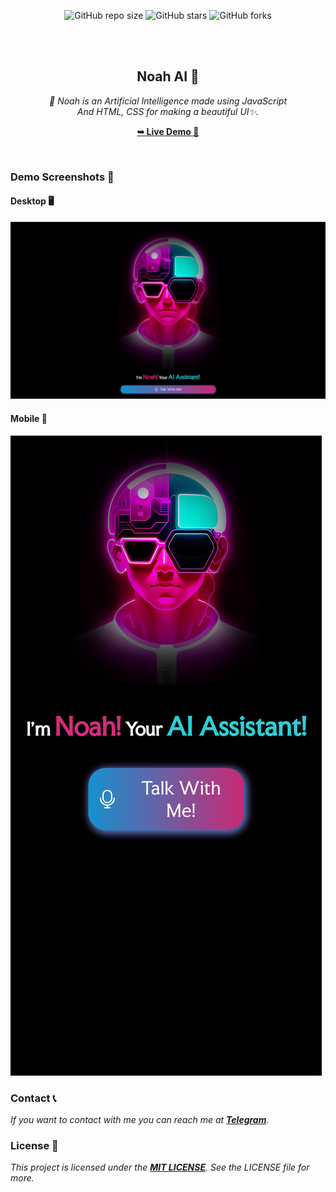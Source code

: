 <div align="center">
  
  ![GitHub repo size](https://img.shields.io/github/repo-size/NevilXD/NoahAI)
  ![GitHub stars](https://img.shields.io/github/stars/NevilXD/NoahAI?style=social)
  ![GitHub forks](https://img.shields.io/github/forks/NevilXD/NoahAI?style=social)

  <br />
  <br />

  <h2 align="center">Noah AI 👾</h2>

  _🥀 Noah is an Artificial Intelligence made using JavaScript<br/>And HTML, CSS for making a beautiful UI✨._

  <a href="https://nevilxd.github.io/NoahAI"><strong>➥ Live Demo 🖤</strong></a>

</div>

<br />

### Demo Screenshots 🌟

#### Desktop 🖥️
![Noah Desktop Demo](desktop.png)

#### Mobile 📱
![Noah Mobile Demo](mobile.png)

### Contact 📞

_If you want to contact with me you can reach me at [**Telegram**](https://t.me/TheHamkerGuy)._

### License 💜

_This project is licensed under the [**MIT LICENSE**](https://github.com/NevilXD/NoahAI/blob/4ddd72b191dc96dda649c7a71de642aa0b96af84/LICENSE#L5). See the LICENSE file for more._
